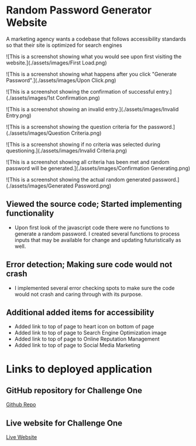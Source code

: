 # Random Password Generator Website

A marketing agency wants a codebase that follows accessibility standards so that their site is optimized for search engines

![This is a screenshot showing what you would see upon first visiting the website.](./assets/images/First Load.png)

![This is a screenshot showing what happens after you click "Generate Password".](./assets/images/Upon Click.png)

![This is a screenshot showing the confirmation of successful entry.](./assets/images/1st Confirmation.png)

![This is a screenshot showing an invalid entry.](./assets/images/Invalid Entry.png)

![This is a screenshot showing the question criteria for the password.](./assets/images/Question Criteria.png)

![This is a screenshot showing if no criteria was selected during questioning.](./assets/images/Invalid Criteria.png)

![This is a screenshot showing all criteria has been met and random password will be generated.](./assets/images/Confirmation Generating.png)

![This is a screenshot showing the actual random generated password.](./assets/images/Generated Password.png)

## Viewed the source code; Started implementing functionality

* Upon first look of the javascript code there were no functions to generate a random password. I created several functions to process inputs that may be available for change and updating futuristically as well.

## Error detection; Making sure code would not crash

* I implemented several error checking spots to make sure the code would not crash and caring through with its purpose.

## Additional added items for accessibility

* Added link to top of page to heart icon on bottom of page
* Added link to top of page to Search Engine Optimization image
* Added link to top of page to Online Reputation Management
* Added link to top of page to Social Media Marketing

# Links to deployed application

## GitHub repository for Challenge One
[Github Repo](https://github.com/Quaz711/Module-One.git)


## Live website for Challenge One
[Live Website](https://quaz711.github.io/Module-One/)